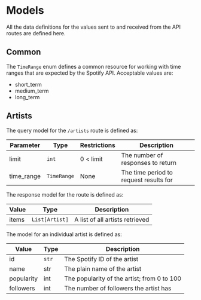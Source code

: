 # Models

All the data definitions for the values sent to and received from the API routes
are defined here.

## Common

The `TimeRange` enum defines a common resource for working with time ranges that
are expected by the Spotify API. Acceptable values are:

- short_term
- medium_term
- long_term

## Artists

The query model for the `/artists` route is defined as:

| Parameter  | Type        | Restrictions | Description                            |
| ---------- | ----------- | ------------ | -------------------------------------- |
| limit      | `int`       | 0 < limit    | The number of responses to return      |
| time_range | `TimeRange` | None         | The time period to request results for |

The response model for the route is defined as:

| Value | Type           | Description                     |
| ----- | -------------- | ------------------------------- |
| items | `List[Artist]` | A list of all artists retrieved |

The model for an individual artist is defined as:

| Value      | Type  | Description                                 |
| ---------- | ----- | ------------------------------------------- |
| id         | `str` | The Spotify ID of the artist                |
| name       | str   | The plain name of the artist                |
| popularity | int   | The popularity of the artist; from 0 to 100 |
| followers  | int   | The number of followers the artist has      |
